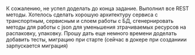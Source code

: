 К сожалению, не успел доделать до конца задание. 
Выполнил все REST методы. 
Хотелось сделать хорошую архитектуру сервиса с транспортным, 
сервисным и слоем работы с БД, сгенернировать методы для работы 
с json для уменьшения
зтрачиваемых ресурсов на распаковку, упаковку. Прошу дать еще немного времени 
доделать добавить тесты, миграцию при старте (сейчас в докере при созданиии зарпускается миграция)
